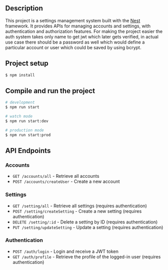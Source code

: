 

## Description

This project is a settings management system built with the [Nest](https://github.com/nestjs/nest) framework. It provides APIs for managing accounts and settings, with authentication and authorization features.
For making the project easier the auth system takes only name to get jwt which later gets verified, in actual use case there should be a password as well which would define a particular account or user which could be saved by using bcrypt.

## Project setup

```bash
$ npm install
```

## Compile and run the project

```bash
# development
$ npm run start

# watch mode
$ npm run start:dev

# production mode
$ npm run start:prod
```

## API Endpoints

### Accounts

- `GET /accounts/all` - Retrieve all accounts
- `POST /accounts/createUser` - Create a new account

### Settings

- `GET /setting/all` - Retrieve all settings (requires authentication)
- `POST /setting/createSetting` - Create a new setting (requires authentication)
- `DELETE /setting/:id` - Delete a setting by ID (requires authentication)
- `PUT /setting/updateSetting` - Update a setting (requires authentication)

### Authentication

- `POST /auth/login` - Login and receive a JWT token
- `GET /auth/profile` - Retrieve the profile of the logged-in user (requires authentication)

